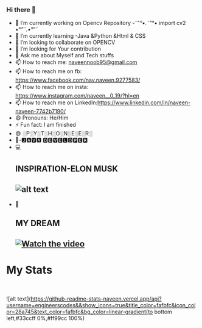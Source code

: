 ### Hi there 👋


- 🔭 I’m currently working on Opencv Repository -˜”*°•.˜”*°• import cv2 •°*”˜.•°*”˜
- 🌱 I’m currently learning -Java &Python &Html & CSS
- 👯 I’m looking to collaborate on OPENCV
- 🤔 I’m looking for Your contribution
- 💬 Ask me about Myself and Tech stuffs
- 📫 How to reach me:            naveennoob95@gmail.com 
- 📫 How to reach me on fb:      https://www.facebook.com/nav.naveen.9277583/
- 📫 How to reach me on insta:   https://www.instagram.com/naveen__0_19/?hl=en
- 📫 How to reach me on Linkedln:https://www.linkedin.com/in/naveen-naveen-7742b7190/
- 😄 Pronouns: He/Him
- ⚡ Fun fact: I am finished
- 😄 ░P░Y░T░H░O░N░E░E░R░
- 👀-🅹🅰🆅🅰 🅳🅴🆅🅴🅻🅾🅿🅴🆁
- 💻<h2>
 INSPIRATION-ELON MUSK <h2>
![alt text](https://github.com/engineerscodes/Opencv-4/blob/master/venv/image/git.jpeg)
- 👀<h2>
 MY DREAM <h2>
 [![Watch the video](https://img.youtube.com/vi/r2vVsF4LS_I/hqdefault.jpg)](https://youtu.be/r2vVsF4LS_I)

<h1> My Stats</h1>
</br>

<!---![alt text](https://github-readme-stats-naveen.vercel.app/api?username=engineerscodes&&show_icons=true&title_color=fafbfc&icon_color=28a745&text_color=fafbfc&bg_color=45,0366d6,c5f015) -->

![alt text](https://github-readme-stats-naveen.vercel.app/api?username=engineerscodes&&show_icons=true&title_color=fafbfc&icon_color=28a745&text_color=fafbfc&bg_color=linear-gradient(to bottom left,#33ccff 0%,#ff99cc 100%)
